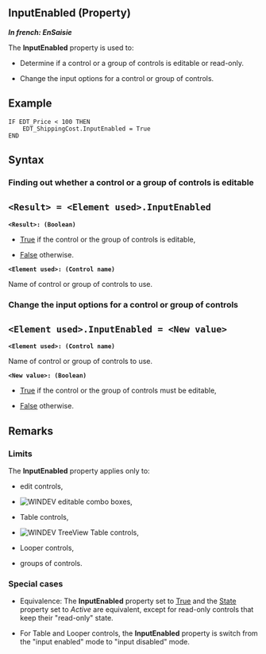 


## InputEnabled (Property)

***In french: EnSaisie***
	



<a name="XUse"></a>
<a name="Use"></a>
<a name="description"></a>
The **InputEnabled** property is used to: 

- Determine if a control or a group of controls is editable or read-only.

- Change the input options for a control or group of controls. 









<a name="Example1"></a>
<a name="sample_code"></a>

## Example


```wl
IF EDT_Price < 100 THEN
	EDT_ShippingCost.InputEnabled = True
END
```

<a name="XSYNTAX"></a>

## Syntax
<a name="SYNTAX1"></a>

### Finding out whether a control or a group of controls is editable

`<Result> = <Element used>.InputEnabled`
---

**`<Result>: (Boolean)`**



- <u><u><u><u>True</u></u></u></u> if the control or the group of controls is editable,

- <u><u><u><u>False</u></u></u></u> otherwise. 




**`<Element used>: (Control name)`**

Name of control or group of controls to use. 


<a name="SYNTAX2"></a>

### Change the input options for a control or group of controls

`<Element used>.InputEnabled = <New value>`
---

**`<Element used>: (Control name)`**

Name of control or group of controls to use.

**`<New value>: (Boolean)`**



- <u><u><u><u>True</u></u></u></u> if the control or the group of controls must be editable,

- <u><u><u><u>False</u></u></u></u> otherwise. 






<a name="NOTE0"></a>
<a name="NOTE0_1"></a>

## Remarks


### Limits
<a name="limits_ELTPARAGRAPHE000084"></a>

The **InputEnabled** property applies only to: 

- edit controls,

- ![WINDEV](https://doc.pcsoft.fr/ext/images/us/WD.png) editable combo boxes,

- Table controls,

- ![WINDEV](https://doc.pcsoft.fr/ext/images/us/WD.png) TreeView Table controls,

- Looper controls,

- groups of controls.







<a name="NOTE0_2"></a>


### Special cases
<a name="special_cases_ELTPARAGRAPHE000126"></a>

- Equivalence: The **InputEnabled** property set to <u><u><u><u>True</u></u></u></u> and the [State](../Proprietes/2510039.md) property set to *Active* are equivalent, except for read-only controls that keep their "read-only" state.

- For Table and Looper controls, the **InputEnabled** property is switch from the "input enabled" mode to "input disabled" mode. 





